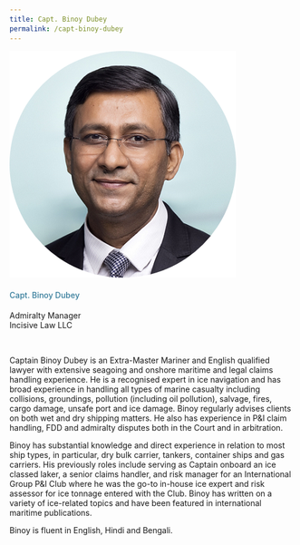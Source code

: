 ```yaml
---
title: Capt. Binoy Dubey
permalink: /capt-binoy-dubey
---
```

<div class="row">
            <div class="col is-3">
              <img src="images/speakers/Binoy-Dubey.png">
            </div>
            <div class="col is-9 speaker-details">
              <h4>Capt. Binoy Dubey</h4>
<p>Admiralty Manager<br>
Incisive Law LLC</p><br>
<p>Captain Binoy Dubey is an Extra-Master Mariner and English qualified lawyer with extensive seagoing and onshore maritime and legal claims handling experience. He is a recognised expert in ice navigation and has broad experience in handling all types of marine casualty including collisions, groundings, pollution (including oil pollution), salvage, fires, cargo damage, unsafe port and ice damage. Binoy regularly advises clients on both wet and dry shipping matters. He also has experience in P&I claim handling, FDD and admiralty disputes both in the Court and in arbitration.</p><p>

Binoy has substantial knowledge and direct experience in relation to most ship types, in particular, dry bulk carrier, tankers, container ships and gas carriers. His previously roles include serving as Captain onboard an ice classed laker, a senior claims handler, and risk manager for an International Group P&I Club where he was the go-to in-house ice expert and risk assessor for ice tonnage entered with the Club. Binoy has written on a variety of ice-related topics and have been featured in international maritime publications. </p><p>

Binoy is fluent in English, Hindi and Bengali.</p>
            </div>
          </div> 
					
<style type="text/css"> 
    .is-left{
      text-align: left;
    }
    h4{
      font-weight: 500; 
      color: #337B9A !important;
    }
     .speaker-details p { text-align: justified; }
  </style>